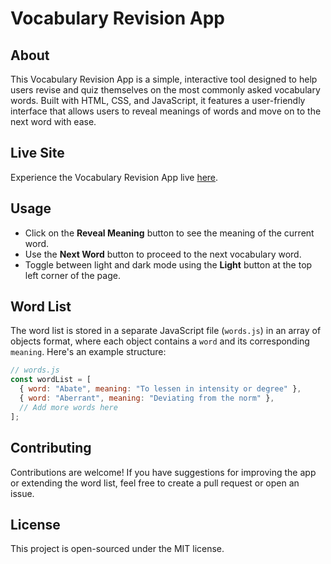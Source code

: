# Vocabulary Revision App

## About

This Vocabulary Revision App is a simple, interactive tool designed to help users revise and quiz themselves on the most commonly asked vocabulary words. Built with HTML, CSS, and JavaScript, it features a user-friendly interface that allows users to reveal meanings of words and move on to the next word with ease.

## Live Site

Experience the Vocabulary Revision App live [here](https://krissny.github.io/WordQuiz/).

## Usage

- Click on the **Reveal Meaning** button to see the meaning of the current word.
- Use the **Next Word** button to proceed to the next vocabulary word.
- Toggle between light and dark mode using the **Light** button at the top left corner of the page.

## Word List

The word list is stored in a separate JavaScript file (`words.js`) in an array of objects format, where each object contains a `word` and its corresponding `meaning`. Here's an example structure:

```javascript
// words.js
const wordList = [
  { word: "Abate", meaning: "To lessen in intensity or degree" },
  { word: "Aberrant", meaning: "Deviating from the norm" },
  // Add more words here
];
```

## Contributing

Contributions are welcome! If you have suggestions for improving the app or extending the word list, feel free to create a pull request or open an issue.

## License

This project is open-sourced under the MIT license.
